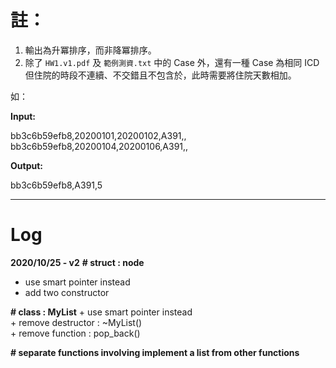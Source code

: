 # 註：

1.	輸出為升冪排序，而非降冪排序。
2.	除了 `HW1.v1.pdf` 及 `範例測資.txt` 中的 Case 外，還有一種 Case 為相同 ICD 但住院的時段不連續、不交錯且不包含於，此時需要將住院天數相加。

如：

**Input:**

bb3c6b59efb8,20200101,20200102,A391,,<br>
bb3c6b59efb8,20200104,20200106,A391,,

**Output:**

bb3c6b59efb8,A391,5

---
# Log

**2020/10/25 - v2**
**# struct : node**
+ use smart pointer instead
+ add two constructor

**# class : MyList**
	+ use smart pointer instead<br>
	+ remove destructor : ~MyList()<br>
	+ remove function : pop_back()<br>

**# separate functions involving implement a list from other functions**